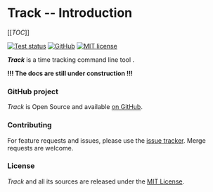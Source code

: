 # Track -- Introduction

[[_TOC_]]

[![Test status](https://github.com/mlange-42/track/actions/workflows/tests.yml/badge.svg)](https://github.com/mlange-42/track/actions/workflows/tests.yml)
[![GitHub](https://img.shields.io/badge/github-repo-blue?logo=github)](https://github.com/mlange-42/track)
[![MIT license](https://img.shields.io/github/license/mlange-42/track)](https://github.com/mlange-42/track/blob/main/LICENSE)

***Track*** is a time tracking command line tool .

**!!! The docs are still under construction !!!**

### GitHub project

*Track* is Open Source and available [on GitHub](https://github.com/mlange-42/track).

### Contributing

For feature requests and issues, please use the [issue tracker](https://github.com/mlange-42/track/issues). Merge requests are welcome.

### License

*Track* and all its sources are released under the [MIT License](https://github.com/mlange-42/track/blob/main/LICENSE).
